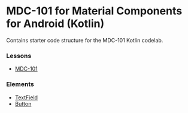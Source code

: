 # MDC-101 for Material Components for Android (Kotlin)

Contains starter code structure for the MDC-101 Kotlin codelab.

### Lessons
- [MDC-101](https://codelabs.developers.google.com/codelabs/mdc-101)

### Elements
- [TextField](https://material.io/develop/android/components/text-fields)
- [Button](https://material.io/develop/android/components/buttons)
